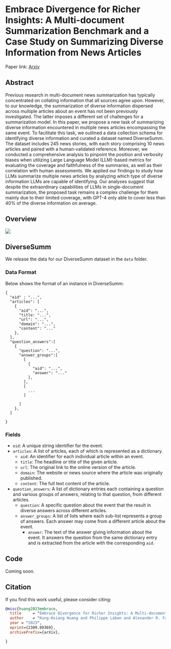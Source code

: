 # Embrace Divergence for Richer Insights: A Multi-document Summarization Benchmark and a Case Study on Summarizing Diverse Information from News Articles



Paper link: [Arxiv](https://arxiv.org/abs/2309.09369) 
## Abstract
Previous research in multi-document news summarization has typically concentrated on collating information that all sources agree upon. However, to our knowledge, the summarization of diverse information dispersed across multiple articles about an event has not been previously investigated. The latter imposes a different set of challenges for a summarization model. In this paper, we propose a new task of summarizing diverse information encountered in multiple news articles encompassing the same event. To facilitate this task, we outlined a data collection schema for identifying diverse information and curated a dataset named DiverseSumm. The dataset includes 245 news stories, with each story comprising 10 news articles and paired with a human-validated reference. Moreover, we conducted a comprehensive analysis to pinpoint the position and verbosity biases when utilizing Large Language Model (LLM)-based metrics for evaluating the coverage and faithfulness of the summaries, as well as their correlation with human assessments. We applied our findings to study how LLMs summarize multiple news articles by analyzing which type of diverse information LLMs are capable of identifying. Our analyses suggest that despite the extraordinary capabilities of LLMs in single-document summarization, the proposed task remains a complex challenge for them mainly due to their limited coverage, with GPT-4 only able to cover less than 40% of the diverse information on average.


## Overview
<img src="./overview.png"  class="center">

## DiverseSumm
We release the data for our DiverseSumm dataset in the `data` folder.


### Data Format

Below shows the format of an instance in DiverseSumm:
```
{
  "eid" : "...",
  "articles": [
    {
      "aid": "...",
      "title: "...",
      "url": "...",
      "domain": "...",
      "content": "..."
    },
  ],
  "question_answers":[
    {
      "question": "...",
      "answer_groups":[
        [
          {
            "aid": "...",
            "answer": "..."
          },
        ],
        [
          ...
        ]
        
      ]
    },
  ]

}
```
### Fields
* `eid`:  A unique string identifier for the event.
* `articles`: A list of articles, each of which is represented as a dictionary.
  * `aid`: An identifier for each individual article within an event.
  * `title`: The headline or title of the given article.
  * `url`: The original link to the online version of the article.
  * `domain`: The website or news source where the article was originally published.
  * `content`: The full text content of the article.
* `question_answers`: A list of dictionary entries each containing a question and various groups of answers, relating to that question, from different articles.
  * `question`: A specific question about the event that the result in diverse answers across different articles.
  * `answer_groups`: A list of lists where each sub-list represents a group of answers. Each answer may come from a different article about the event. 
    * `answer`: The text of the answer giving information about the event. It answers the question from the same dictionary entry and is extracted from the article with the corresponding `aid`.

## Code
Coming soon.

## Citation

If you find this work useful, please consider citing:

```bibtex
@misc{huang2023embrace,
  title     = "Embrace Divergence for Richer Insights: A Multi-document Summarization Benchmark and a Case Study on Summarizing Diverse Information from News Articles",
  author    = "Kung-Hsiang Huang and Philippe Laban and Alexander R. Fabbri and Prafulla Kumar Choubey and Shafiq Joty and Caiming Xiong and Chien-Sheng Wu",
  year = "2023",
  eprint={2309.09369},
  archivePrefix={arXiv},

}
```
